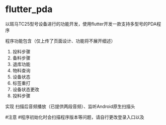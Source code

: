 # flutter_pda
以斑马TC25型号设备进行的功能开发，使用flutter开发一款支持多型号的PDA程序

程序功能包含（仅上传了页面设计、功能将不展开细述）

1. 投料步骤
2. 备料步骤
3. 退库功能
4. 物料查询
5. 设备状态
6. 标签重打
7. 设备状态更改
8. 投料步骤


实现 扫描后音频播放（已提供两段音频）、监听Android原生扫描头

#注意
#程序初始化时会扫描程序版本等问题，请自行更改登录入口以及
